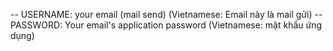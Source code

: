 <!-- note -->

<!-- tbl_category:  type = 1 (danh mục sản phẩm - product category)

 -->
<!-- tbl_menu: type = 1 (get url => tbl_category column slug)

-->
<!-- tbl_slug: type = 1 (category product => tbl_category join to tbl_product), type = 2 (product detail => tbl_product)

 -->

-- USERNAME: your email (mail send) (Vietnamese: Email này là mail gửi)
-- PASSWORD: Your email's application password (Vietnamese: mật khẩu ứng dụng)

<!--  -->

